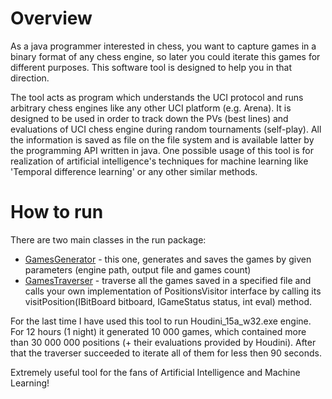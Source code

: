 
# Overview

As a java programmer interested in chess,
you want to capture games in a binary format of any chess engine, so later you could iterate this games for different purposes.
This software tool is designed to help you in that direction.

The tool acts as program which understands the UCI protocol and
runs arbitrary chess engines like any other UCI platform (e.g. Arena).
It is designed to be used in order to track down the PVs (best lines) and evaluations of UCI chess engine
during random tournaments (self-play). All the information is saved as file on the file system
and is available latter by the programming API written in java. One possible usage of this tool is for
realization of artificial intelligence's techniques for machine learning like 'Temporal difference learning'
or any other similar methods.

# How to run

There are two main classes in the run package:
- <a href="https://github.com/bagaturchess/Bagatur/tree/master/Sources/UCITracker/src/bagaturchess/ucitracker/run/GamesGenerator.java">GamesGenerator</a> - this one, generates and saves the games by given parameters (engine path, output file and games count)
- <a href="https://github.com/bagaturchess/Bagatur/tree/master/Sources/UCITracker/src/bagaturchess/ucitracker/run/GamesTraverser.java">GamesTraverser</a> - traverse all the games saved in a specified file and calls your own implementation of PositionsVisitor interface
					by calling its visitPosition(IBitBoard bitboard, IGameStatus status, int eval) method.

For the last time I have used this tool to run Houdini_15a_w32.exe engine. For 12 hours (1 night) it generated 10 000 games, which
contained more than 30 000 000 positions (+ their evaluations provided by Houdini).
After that the traverser succeeded to iterate all of them for less then 90 seconds.

Extremely useful tool for the fans of Artificial Intelligence and Machine Learning!
